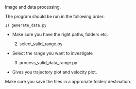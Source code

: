 Image and data processing.

The program should be run in the following order:

	1) generate_data.py

* Make sure you have the right paths, folders etc.

	2) select_valid_range.py

* Select the range you want to investigate

	3) process_valid_data_range.py

* Gives you trajectory plot and velocity plot.


Make sure you save the files in a approriate folder/
destination.
